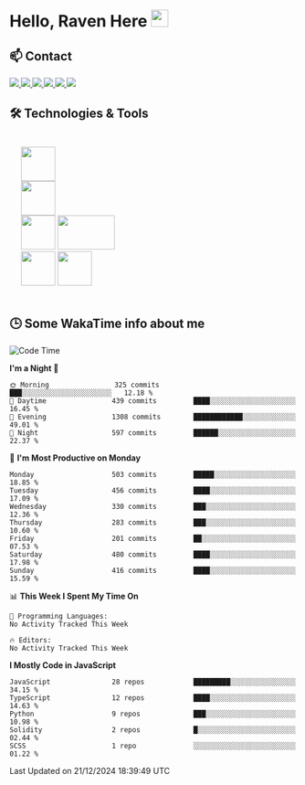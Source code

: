 # Hello, Raven Here <img src="https://raw.githubusercontent.com/MartinHeinz/MartinHeinz/master/wave.gif" width="30px">

<!--
Here are some ideas to get you started:

- 🔭 I’m currently working on ...
- 🌱 I’m currently learning ...
- 👯 I’m looking to collaborate on ...
- 🤔 I’m looking for help with ...
- 💬 Ask me about ...
- 📫 How to reach me: ...
- 😄 Pronouns: ...
- ⚡ Fun fact: ...
-->


## 📫 Contact

<p>
 <a href="https://RaveHunter05.github.io">
  <img src="https://img.shields.io/badge/ravehunter05-%23206A5D.svg?&style=for-the-badge&logo=jquery&logoColor=white" />
 </a>

 <a href="https://www.linkedin.com/in/paul-sotelo-rocha-68733687/">
  <img src="https://img.shields.io/badge/connect-%230077B5.svg?&style=for-the-badge&logo=linkedin&logoColor=white" />
 </a>

 <a href="https://join.skype.com/invite/viy3VgZfhRKv">
  <img src="https://img.shields.io/badge/chat-%2300AFF0.svg?&style=for-the-badge&logo=skype&logoColor=white" />
 </a>

 <a href="mailto:paulsotelo97@gmail.com">
  <img src="https://img.shields.io/badge/email-%23C14438.svg?&style=for-the-badge&logo=Gmail&logoColor=white" />
 </a>

 <a href="https://wa.me/50577312543">
  <img src="https://img.shields.io/badge/Whatsapp-%2300BFA5.svg?&style=for-the-badge&logo=Whatsapp&logoColor=white" />
 </a>
  
   <a href="https://telegram.me/RaveHunter05">
  <img src="https://img.shields.io/badge/Telegram-%23206A5D.svg?&style=for-the-badge&logo=Telegram&logoColor=white" />
 </a>
</p>

## 🛠️ Technologies & Tools

<div style="display: flex; flex-direction: column; padding: 20px;">
 
<div> <img src="https://cdn.pixabay.com/photo/2020/02/22/16/29/penguin-4871045_640.png" width="60" height="60"/> </div>
<img src="https://static-00.iconduck.com/assets.00/react-icon-2048x2048-o8k3ymqa.png" width="60" height="60" />
<div>
 <img src="https://upload.wikimedia.org/wikipedia/commons/thumb/c/c3/Python-logo-notext.svg/1200px-Python-logo-notext.svg.png" width="60" height="60" />
 <img src="https://www.ibm.com/content/dam/adobe-cms/instana/media_logo/dotnetCore.component.complex-narrative-xl.ts=1691583540732.png/content/adobe-cms/mx/es/products/instana/supported-technologies/dotnet-core-monitoring/_jcr_content/root/table_of_contents/body/content_section_styled/content-section-body/complex_narrative/logoimage" width="100" height="60" />
</div>

<div>
<img src="https://seeklogo.com/images/S/solana-sol-logo-12828AD23D-seeklogo.com.png" width="60" height="60" />
<img src="https://s2.coinmarketcap.com/static/img/coins/200x200/1027.png" width="60" height="60" />
</div>
</div>

## 🕒 Some WakaTime info about me

<!--START_SECTION:waka-->
![Code Time](http://img.shields.io/badge/Code%20Time-939%20hrs%2032%20mins-blue)

**I'm a Night 🦉** 

```text
🌞 Morning                325 commits         ███░░░░░░░░░░░░░░░░░░░░░░   12.18 % 
🌆 Daytime                439 commits         ████░░░░░░░░░░░░░░░░░░░░░   16.45 % 
🌃 Evening                1308 commits        ████████████░░░░░░░░░░░░░   49.01 % 
🌙 Night                  597 commits         ██████░░░░░░░░░░░░░░░░░░░   22.37 % 
```
📅 **I'm Most Productive on Monday** 

```text
Monday                   503 commits         █████░░░░░░░░░░░░░░░░░░░░   18.85 % 
Tuesday                  456 commits         ████░░░░░░░░░░░░░░░░░░░░░   17.09 % 
Wednesday                330 commits         ███░░░░░░░░░░░░░░░░░░░░░░   12.36 % 
Thursday                 283 commits         ███░░░░░░░░░░░░░░░░░░░░░░   10.60 % 
Friday                   201 commits         ██░░░░░░░░░░░░░░░░░░░░░░░   07.53 % 
Saturday                 480 commits         ████░░░░░░░░░░░░░░░░░░░░░   17.98 % 
Sunday                   416 commits         ████░░░░░░░░░░░░░░░░░░░░░   15.59 % 
```


📊 **This Week I Spent My Time On** 

```text
💬 Programming Languages: 
No Activity Tracked This Week

🔥 Editors: 
No Activity Tracked This Week
```

**I Mostly Code in JavaScript** 

```text
JavaScript               28 repos            █████████░░░░░░░░░░░░░░░░   34.15 % 
TypeScript               12 repos            ████░░░░░░░░░░░░░░░░░░░░░   14.63 % 
Python                   9 repos             ███░░░░░░░░░░░░░░░░░░░░░░   10.98 % 
Solidity                 2 repos             █░░░░░░░░░░░░░░░░░░░░░░░░   02.44 % 
SCSS                     1 repo              ░░░░░░░░░░░░░░░░░░░░░░░░░   01.22 % 
```




 Last Updated on 21/12/2024 18:39:49 UTC
<!--END_SECTION:waka-->
